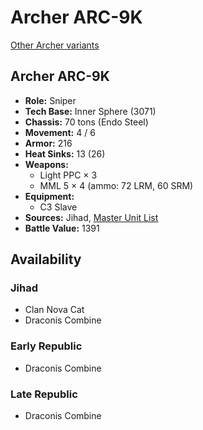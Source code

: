 # Archer ARC-9K

[Other Archer variants](../archer.md)

## Archer ARC-9K
- **Role:** Sniper
- **Tech Base:** Inner Sphere (3071)
- **Chassis:** 70 tons (Endo Steel)
- **Movement:** 4 / 6
- **Armor:** 216
- **Heat Sinks:** 13 (26)
- **Weapons:**
  - Light PPC × 3
  - MML 5 × 4 (ammo: 72 LRM, 60 SRM)
- **Equipment:**
  - C3 Slave
- **Sources:** Jihad, [Master Unit List](http://masterunitlist.info/Unit/Details/87/archer-arc-9k)
- **Battle Value:** 1391

## Availability

### Jihad
- Clan Nova Cat
- Draconis Combine

### Early Republic
- Draconis Combine

### Late Republic
- Draconis Combine

